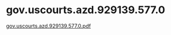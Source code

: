 # gov.uscourts.azd.929139.577.0

[gov.uscourts.azd.929139.577.0.pdf](gov%20uscourts%20azd%20929139%20577%200%20b73666c57d434f5da03e9c9590c622b3/gov.uscourts.azd.929139.577.0.pdf)